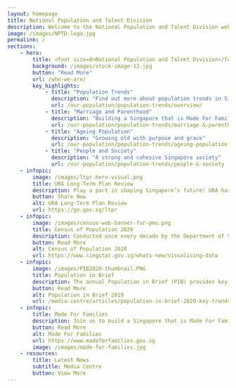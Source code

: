 ```yaml
---
layout: homepage
title: National Population and Talent Division
description: Welcome to the National Population and Talent Division website
image: /images/NPTD-logo.jpg
permalink: /
sections:
    - hero:
        title: <font size=8>National Population and Talent Division</font> 
        background: /images/stock-image-13.jpg
        button: "Read More"
        url: /who-we-are/
        key_highlights:
            - title: "Population Trends"
              description: "Find out more about population trends in Singapore!"
              url: /our-population/population-trends/overview/
            - title: "Marriage and Parenthood"
              description: "Building a Singapore that is Made For Families"
              url: /our-population/population-trends/marriage-&-parenthood
            - title: "Ageing Population"
              description: "Growing old with purpose and grace"
              url: /our-population/population-trends/ageing-population
            - title: "People and Society"
              description: "A strong and cohesive Singapore society"
              url: /our-population/population-trends/people-&-society
    - infopic:
        image: /images/ltpr-hero-visual.png
        title: URA Long-Term Plan Review
        description: Play a part in shaping Singapore’s future! URA has launched a year-long public engagement exercise for the Long-Term Plan Review, where you can share your aspirations and needs for our future city. This will help URA to develop resilient, flexible, and inclusive long-term plans based on your feedback in this Long-Term Plan Review. Share your views on shaping our future city in the online poll today. 
        button: Share Now
        alt: URA Long-Term Plan Review
        url: https://go.gov.sg/ltpr
    - infopic:
        image: /images/census-web-banner-for-pmo.png
        title: Census of Population 2020
        description: Conducted once every decade by the Department of Statistics (DOS), the Census is the most comprehensive source of information on population and households, and provides benchmark data for other demographic, economic and social statistics. Census 2020 data is now available on DOS’s website. 
        button: Read More
        alt: Census of Population 2020
        url: https://www.singstat.gov.sg/whats-new/visualising-data
    - infopic:
        image: /images/PIB2020-thumbnail.PNG
        title: Population in Brief
        description: The annual Population in Brief (PIB) provides key updates and trends on Singapore's population. The latest PIB is available here. 
        button: Read More
        alt: Population in Brief 2019
        url: /media-centre/articles/population-in-brief-2020-key-trends
    - infopic:
        title: Made For Families
        description: Join us to build a Singapore that is Made For Families. Click on the link below to find out more and learn about the Government schemes available to support marriage and parenthood! 
        button: Read More
        alt: Made For Families
        url: https://www.madeforfamilies.gov.sg
        image: /images/made-for-families.jpg
    - resources:
        title: Latest News
        subtitle: Media Centre
        button: View More
---
```

